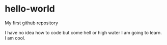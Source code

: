 # hello-world
My first github repository

I have no idea how to code but come hell or high water I am going to learn.  
I am cool.
